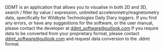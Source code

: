 DDMT is an application that allows you to visualise in both 2D and 3D, search / filter by value / expression, unlimited accelerometry/magnetometry data, specifically for Wildbyte Technologies Daily Diary loggers.
If you find any errors, or have any suggestions for the software, or the user manual, please contact the developer at ddmt_software@outlook.com
If you require data to be converted from your proprietary format, please contact ddmt_software@outlook.com and request data conversion to the .ddmt format.
